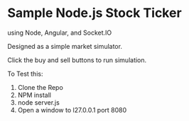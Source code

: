 Sample Node.js Stock Ticker
======

using Node, Angular, and Socket.IO

Designed as a simple market simulator.

Click the buy and sell buttons to run simulation.

To Test this:
1. Clone the Repo
2. NPM install
3. node server.js
4. Open a window to l27.0.0.1 port 8080
